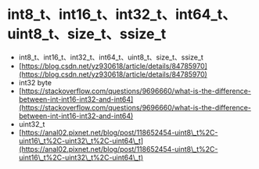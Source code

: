# int8\_t、int16\_t、int32\_t、int64\_t、uint8\_t、size\_t、ssize\_t

* int8\_t、int16\_t、int32\_t、int64\_t、uint8\_t、size\_t、ssize\_t
* [https://blog.csdn.net/yz930618/article/details/84785970](https://blog.csdn.net/yz930618/article/details/84785970)
* int32 byte
* [https://stackoverflow.com/questions/9696660/what-is-the-difference-between-int-int16-int32-and-int64](https://stackoverflow.com/questions/9696660/what-is-the-difference-between-int-int16-int32-and-int64)
* uint32\_t
* [https://anal02.pixnet.net/blog/post/118652454-uint8\_t%2C-uint16\_t%2C-uint32\_t%2C-uint64\_t](https://anal02.pixnet.net/blog/post/118652454-uint8\_t%2C-uint16\_t%2C-uint32\_t%2C-uint64\_t)
